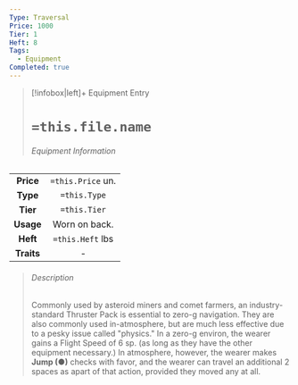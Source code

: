 ```yaml
---
Type: Traversal
Price: 1000
Tier: 1
Heft: 8
Tags:
  - Equipment
Completed: true
---
```


> [!infobox|left]+ Equipment Entry
> # `=this.file.name`
> ###### Equipment Information
|            |                   |
|:----------:|:-----------------:|
| **Price**  | `=this.Price` un. |
|  **Type**  |   `=this.Type`    |
|  **Tier**  |   `=this.Tier`    |
| **Usage**  |   Worn on back.   |
|  **Heft**  | `=this.Heft` lbs  |
| **Traits** |         -         |
> ###### *Description*
> Commonly used by asteroid miners and comet farmers, an industry-standard Thruster Pack is essential to zero-g navigation. They are also commonly used in-atmosphere, but are much less effective due to a pesky issue called "physics."
> In a zero-g environ, the wearer gains a Flight Speed of 6 sp. (as long as they have the other equipment necessary.) In atmosphere, however, the wearer makes **Jump (●)** checks with favor, and the wearer can travel an additional 2 spaces as apart of that action, provided they moved any at all. 
